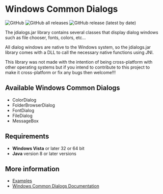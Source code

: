 # Windows Common Dialogs

![GitHub](https://img.shields.io/github/license/Zukaritasu/jdialogs) ![GitHub all releases](https://img.shields.io/github/downloads/Zukaritasu/jdialogs/total) ![GitHub release (latest by date)](https://img.shields.io/github/v/release/Zukaritasu/jdialogs)

The jdialogs.jar library contains several classes that display dialog windows such as file chooser, fonts, colors, etc...

All dialog windows are native to the Windows system, so the jdialogs.jar library comes with a DLL to call the necessary native functions using JNI.

This library was not made with the intention of being cross-platform with other operating systems but if you intend to contribute to this project to make it cross-platform or fix any bugs then welcome!!!

## Available Windows Common Dialogs
* ColorDialog
* FolderBrowserDialog
* FontDialog
* FileDialog
* MessageBox

## Requirements 

* **Windows Vista** or later 32 or 64 bit
* **Java** version 8 or later versions

## More information

* [Examples](./examples)
* [Windows Common Dialogs Documentation](./doc)
